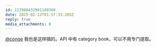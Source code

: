 ```yaml
---
id: 113988432901189360
date: 2025-02-12T01:57:33.205Z
reply: true
media_attachments: 0
---
```


[@conge](https://c.im/@conge) 我也是这样搞的。API 中有 category book，可以不用专门提取。

